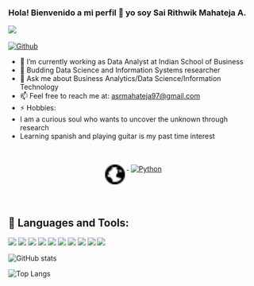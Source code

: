 ### Hola! Bienvenido a mi perfil 👋 yo soy Sai Rithwik Mahateja A.

![](https://visitor-badge.laobi.icu/badge?page_id=ASairithwikmahateja.ASairithwikmahateja) 

[![Github](https://img.shields.io/github/followers/ASairithwikmahateja?label=Follow&style=social)](https://github.com/ASairithwikmahateja)

-  🔭 I’m currently working as Data Analyst at Indian School of Business
-  🌱 Budding Data Science and Information Systems researcher
-  💬 Ask me about Business Analytics/Data Science/Information Technology
-  📫 Feel free to reach me at: asrmahateja97@gmail.com
-  ⚡ Hobbies: 
- I am a curious soul who wants to uncover the unknown through research
- Learning spanish and playing guitar is my past time interest

<br>
<p align="center">
 <a href="https://github.com/ASairithwikmahateja" target="_blank" rel="noopener noreferrer"> <img src="https://raw.githubusercontent.com/iconic/open-iconic/master/svg/globe.svg" alt="Python" height="40" style="vertical-align:top; margin:4px"> </a>
 <a href="https://www.linkedin.com/in/sai-rithwik-mahateja-a-262460153/" target="_blank" rel="noopener noreferrer"> <img src="https://cdn.jsdelivr.net/npm/simple-icons@v3/icons/linkedin.svg" alt="Python" height="40" style="vertical-align:top; margin:4px"></a>
</p>

<br />

## 🧰 Languages and Tools:
<code><img width="10%" src="https://www.vectorlogo.zone/logos/python/python-ar21.svg"></code>
<code><img width="10%" src="https://www.vectorlogo.zone/logos/jupyter/jupyter-ar21.svg"></code>
<code><img width="10%" src="https://www.vectorlogo.zone/logos/r-project/r-project-ar21.svg"></code>
<code><img width="10%" src="https://www.vectorlogo.zone/logos/java/java-ar21.svg"></code>
<code><img width="10%" src="https://www.vectorlogo.zone/logos/w3_html5/w3_html5-ar21.svg"></code>
<code><img width="10%" src="https://www.vectorlogo.zone/logos/numpy/numpy-ar21.svg"></code>
<code><img width="10%" src="https://www.vectorlogo.zone/logos/mysql/mysql-ar21.svg"></code>
<code><img width="10%" src="https://www.vectorlogo.zone/logos/w3_css/w3_css-ar21.svg"></code>
<code><img width="10%" src="https://www.vectorlogo.zone/logos/postgresql/postgresql-ar21.svg"></code>
<code><img width="10%" src="https://www.vectorlogo.zone/logos/microsoft_powerbi/microsoft_powerbi-ar21.svg"></code>

![GitHub stats](https://github-readme-stats.vercel.app/api?username=ASairithwikmahateja&show_icons=true&theme=tokyonight)

![Top Langs](https://github-readme-stats.vercel.app/api/top-langs/?username=ASairithwikmahateja&theme=tokyonight)
